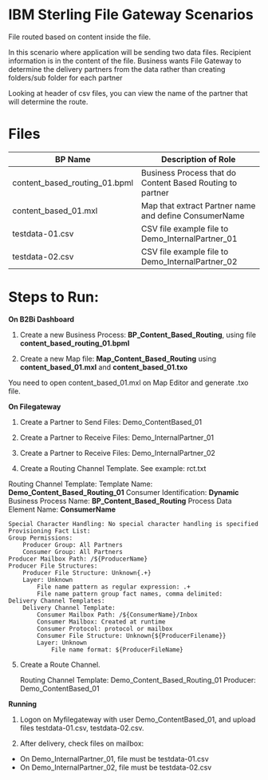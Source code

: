 # IBM Sterling File Gateway Scenarios

File routed based on content inside the file.

In this scenario where application will be sending two data files. Recipient information is in the content of the file. Business wants File Gateway to determine the delivery partners from the data rather than creating folders/sub folder for each partner

Looking at header of csv files, you can view the name of the partner that will determine the route.


# Files

| BP Name                         |            Description of Role                                          |
|---------------------------------|-------------------------------------------------------------------------|
| content_based_routing_01.bpml   | Business Process that do Content Based Routing to partner |
| content_based_01.mxl            | Map that extract Partner name and define ConsumerName |
| testdata-01.csv                 | CSV file example file to Demo_InternalPartner_01|
| testdata-02.csv                 | CSV file example file to Demo_InternalPartner_02|


# Steps to Run:


**On B2Bi Dashboard**

1) Create a new Business Process: **BP_Content_Based_Routing**, using file **content_based_routing_01.bpml** 

2) Create a new Map file:  **Map_Content_Based_Routing** using  **content_based_01.mxl**  and **content_based_01.txo** 

You need to open content_based_01.mxl on Map Editor and generate .txo file.

**On Filegateway**

1) Create a Partner to Send Files: Demo_ContentBased_01

2) Create a Partner to Receive Files: Demo_InternalPartner_01

3) Create a Partner to Receive Files: Demo_InternalPartner_02

4) Create a Routing Channel Template. See example: rct.txt

 Routing Channel Template:
    Template Name: **Demo_Content_Based_Routing_01**
    Consumer Identification: **Dynamic**
    Business Process Name: **BP_Content_Based_Routing**
    Process Data Element Name: **ConsumerName**
    
    Special Character Handling: No special character handling is specified
    Provisioning Fact List:
    Group Permissions:
        Producer Group: All Partners
        Consumer Group: All Partners
    Producer Mailbox Path: /${ProducerName}
    Producer File Structures:
        Producer File Structure: Unknown{.+}
        Layer: Unknown
            File name pattern as regular expression: .+
            File name pattern group fact names, comma delimited:
    Delivery Channel Templates:
        Delivery Channel Template:
            Consumer Mailbox Path: /${ConsumerName}/Inbox
            Consumer Mailbox: Created at runtime
            Consumer Protocol: protocol or mailbox
            Consumer File Structure: Unknown{${ProducerFilename}}
            Layer: Unknown
                File name format: ${ProducerFileName}

5) Create a Route Channel.

    Routing Channel Template: Demo_Content_Based_Routing_01
    Producer: Demo_ContentBased_01

**Running**

1) Logon on Myfilegateway with user Demo_ContentBased_01, and upload files testdata-01.csv, testdata-02.csv.

2) After delivery, check files on mailbox:

* On Demo_InternalPartner_01, file must be testdata-01.csv 
* On Demo_InternalPartner_02, file must be testdata-02.csv 


